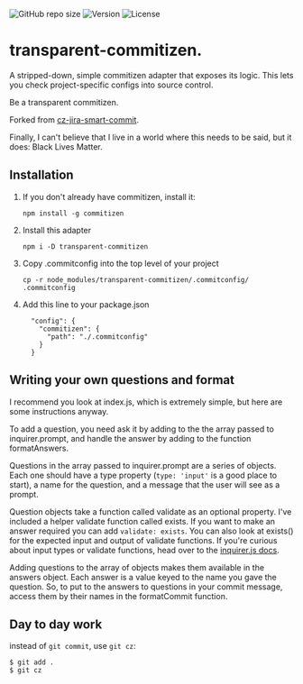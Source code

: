 ![GitHub repo size](https://img.shields.io/github/repo-size/Ivo-Evans/transparent-commitizen)
![Version](https://img.shields.io/npm/v/transparent-commitizen)
![License](https://img.shields.io/npm/l/transparent-commitizen)

# transparent-commitizen.

A stripped-down, simple commitizen adapter that exposes its logic. This lets you check project-specific configs into source control. 

Be a transparent commitizen.

Forked from [cz-jira-smart-commit](https://www.npmjs.com/package/cz-jira-smart-commit).

Finally, I can't believe that I live in a world where this needs to be said, but it does: Black Lives Matter.

## Installation

1. If you don't already have commitizen, install it:
   ```
   npm install -g commitizen
   ```
2. Install this adapter
   ```
   npm i -D transparent-commitizen
   ```
3. Copy .commitconfig into the top level of your project
   ```
   cp -r node_modules/transparent-commitizen/.commitconfig/ .commitconfig
   ```
4. Add this line to your package.json
   ```
     "config": {
       "commitizen": {
         "path": "./.commitconfig"
       }
     }
   ```

## Writing your own questions and format

I recommend you look at index.js, which is extremely simple, but here are some instructions anyway.

To add a question, you need ask it by adding to the the array passed to inquirer.prompt, and handle the answer by adding to the function formatAnswers.

Questions in the array passed to inquirer.prompt are a series of objects. Each one should have a type property (`type: 'input'` is a good place to start), a name for the question, and a message that the user will see as a prompt.

Question objects take a function called validate as an optional property. I've included a helper validate function called exists. If you want to make an answer required you can add `validate: exists`. You can also look at exists() for the expected input and output of validate functions. If you're curious about input types or validate functions, head over to the [inquirer.js docs](https://www.npmjs.com/package/inquirer).

Adding questions to the array of objects makes them available in the answers object. Each answer is a value keyed to the name you gave the question. So, to put to the answers to questions in your commit message, access them by their names in the formatCommit function.

## Day to day work

instead of `git commit`, use `git cz`:

```
$ git add .
$ git cz
```
